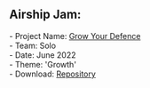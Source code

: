 <div>

  <h2>Airship Jam:</h2>
  <p>- Project Name: <a href="https://twitter.com/DanielsSaul/status/1537891895824658433">Grow Your Defence</a>
  <br>- Team: Solo
  <br>- Date: June 2022
  <br>- Theme: 'Growth'
  <br>- Download: <a href="https://github.com/Jacob-Daniels/Game-Jams/tree/main/Downloads/Airship-Jam-2022">Repository</a>
  </p>

</div>
